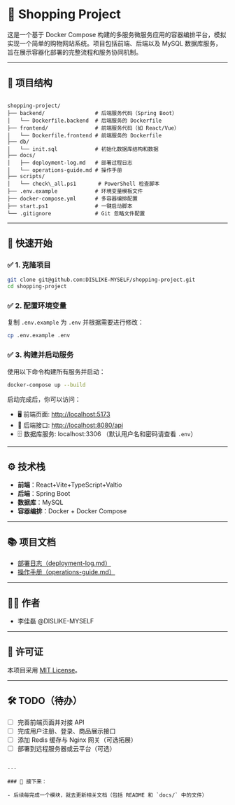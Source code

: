 # 🛒 Shopping Project

这是一个基于 Docker Compose 构建的多服务微服务应用的容器编排平台，模拟实现一个简单的购物网站系统。项目包括前端、后端以及 MySQL 数据库服务，旨在展示容器化部署的完整流程和服务协同机制。

---

## 📁 项目结构

```

shopping-project/
├── backend/                # 后端服务代码（Spring Boot）
│   └── Dockerfile.backend  # 后端服务的 Dockerfile
├── frontend/               # 前端服务代码（如 React/Vue）
│   └── Dockerfile.frontend # 前端服务的 Dockerfile
├── db/
│   └── init.sql            # 初始化数据库结构和数据
├── docs/
│   ├── deployment-log.md   # 部署过程日志
│   └── operations-guide.md # 操作手册
├── scripts/
│   └── check\_all.ps1       # PowerShell 检查脚本
├── .env.example            # 环境变量模板文件
├── docker-compose.yml      # 多容器编排配置
├── start.ps1               # 一键启动脚本
└── .gitignore              # Git 忽略文件配置

```

---

## 🚀 快速开始

### ✅ 1. 克隆项目

```bash
git clone git@github.com:DISLIKE-MYSELF/shopping-project.git
cd shopping-project
```

### ✅ 2. 配置环境变量

复制 `.env.example` 为 `.env` 并根据需要进行修改：

```bash
cp .env.example .env
```

### ✅ 3. 构建并启动服务

使用以下命令构建所有服务并启动：

```bash
docker-compose up --build
```

启动完成后，你可以访问：

- 🖥️ 前端页面: [http://localhost:5173](http://localhost:5173)
- 🔌 后端接口: [http://localhost:8080/api](http://localhost:8080/api)
- 🗄️ 数据库服务: localhost:3306 （默认用户名和密码请查看 `.env`）

---

## ⚙️ 技术栈

- **前端**：React+Vite+TypeScript+Valtio
- **后端**：Spring Boot
- **数据库**：MySQL
- **容器编排**：Docker + Docker Compose

---

## 📚 项目文档

- [部署日志（deployment-log.md）](./docs/deployment-log.md)
- [操作手册（operations-guide.md）](./docs/operations-guide.md)

---

## 👨‍💻 作者

- 李佳磊 @DISLIKE-MYSELF

---

## 🪪 许可证

本项目采用 [MIT License](LICENSE)。

---

## 🛠️ TODO（待办）

- [ ] 完善前端页面并对接 API
- [ ] 完成用户注册、登录、商品展示接口
- [ ] 添加 Redis 缓存与 Nginx 网关（可选拓展）
- [ ] 部署到远程服务器或云平台（可选）

```

---

### 📌 接下来：

- 后续每完成一个模块，就去更新相关文档（包括 README 和 `docs/` 中的文件）

```
